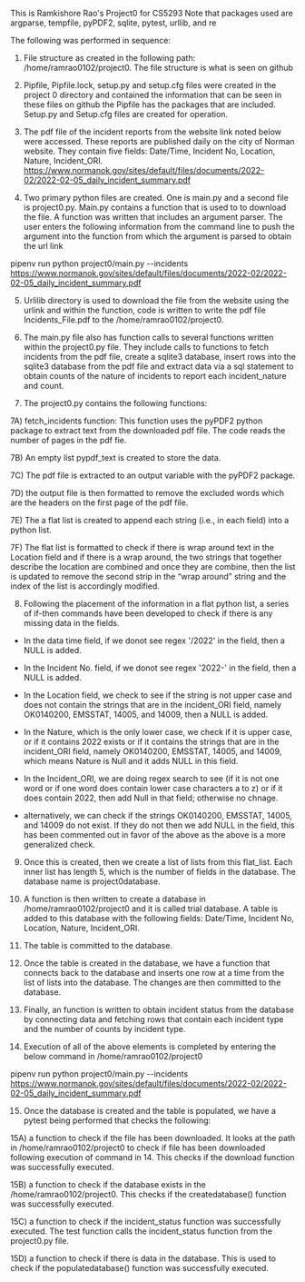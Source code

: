 This is Ramkishore Rao's Project0 for CS5293
Note that packages used are argparse, tempfile, pyPDF2, sqlite, pytest,
urllib, and re

The following was performed in sequence:

1) File structure as created in the following path:  /home/ramrao0102/project0.  The file structure is what is seen on github

2) Pipfile, Pipfile.lock, setup.py and setup.cfg files were created in the project 0 directory and contained the information that can be seen in these files on github
the Pipfile has the packages that are included. Setup.py and Setup.cfg files are created for operation.

3) The pdf file of the incident reports from the website link noted below were accessed. These reports are published daily on the city of Norman website.  They contain five fields:  Date/Time, Incident No, Location, Nature, Incident_ORI.
https://www.normanok.gov/sites/default/files/documents/2022-02/2022-02-05_daily_incident_summary.pdf

4) Two primary python files are created.  One is main.py and a second file is project0.py.  Main.py contains a function that is used to to download the file. A function was written that includes an argument parser.  The user enters the following information from the command line to push the argument into the function from which the argument is parsed to obtain the url link

pipenv run python project0/main.py --incidents https://www.normanok.gov/sites/default/files/documents/2022-02/2022-02-05_daily_incident_summary.pdf

5) Urlilib directory is used to download the file from the website using the urlink and within the function, code is written to write the pdf file Incidents_File.pdf to the /home/ramrao0102/project0.

6) The main.py file also has function calls to several functions written within the project0.py file.  They include calls to functions to fetch incidents from the pdf file, create a sqlite3 database, insert rows into the sqlite3 database from the pdf file and extract data via a sql statement to obtain counts of the nature of incidents to report each incident_nature and count.

7) The project0.py contains the following functions:

7A)	fetch_incidents function:  This function uses the pyPDF2 python package to extract text from the downloaded pdf file.  The code reads the number of pages in the pdf fie.

7B)	An empty list pypdf_text is created to store the data.

7C)	The pdf file is extracted to an output variable with the pyPDF2 package.

7D)	the output file is then formatted to remove the excluded words which are the headers on the first page of the pdf file.

7E)	The a flat list is created to append each string (i.e., in each field) into a python list.

7F) The flat list is formatted to check if there is wrap around text in the Location field and if there is a wrap around, the two strings that together describe the location are combined and once they are combine, then the list is updated to remove the second strip in the “wrap around” string and the index of the list is accordingly modified. 

8) Following the placement of the information in a flat python list, a series of if-then commands have been developed to check if there is any missing data in the fields.  

* In the data time field, if  we donot see regex '/2022' in the field, then a NULL is added.
* In the Incident No. field, if we donot see regex '2022-' in the field, then a NULL is added.
* In the Location field, we check to see if the string is not upper case and does not contain the strings that are in the incident_ORI field, namely OK0140200, EMSSTAT, 14005, and 14009, then a NULL is added.
* In the Nature, which is the only lower case, we check if it is upper case, or if it contains 2022 exists or if it contains the strings that are in the incident_ORI field, namely OK0140200, EMSSTAT, 14005, and 14009, which means Nature is Null and it adds NULL in this field.
* In the Incident_ORI, we are doing regex search to see (if it is not one word or if one word does contain lower case characters a to z) or if it does contain 2022, then add Null in that field; otherwise no chnage.

* alternatively, we can check if the strings OK0140200, EMSSTAT, 14005, and 14009 do not exist.  If they do not then we add NULL in the field, this has been commented out in favor of the above as the above is a more generalized check.

9) Once this is created, then we create a list of lists from this flat_list.  Each inner list has length 5, which is the number of fields in the database.
   The database name is project0database.

10) A function is then written to create a database in /home/ramrao0102/project0 and it is called trial database.  A table is added to this database with the following fields: Date/Time, Incident No, Location, Nature, Incident_ORI.

11) The table is committed to the database.

12) Once the table is created in the database, we have a function that connects back to the database and inserts one row at a time from the list of lists into the database.  The changes are then committed to the database.

13) Finally, an function is written to obtain incident status from the database by connecting data and fetching rows that contain each incident type and the number of counts by incident type.

14) Execution of all of the above elements is completed by entering the below command in /home/ramrao0102/project0

pipenv run python project0/main.py --incidents https://www.normanok.gov/sites/default/files/documents/2022-02/2022-02-05_daily_incident_summary.pdf

15) Once the database is created and the table is populated, we have a pytest being performed that checks the following:

15A) a function to check if the file has been downloaded.  It looks at the path in /home/ramrao0102/project0 to check if file has been downloaded following execution of command in 14.  This checks if the download function was successfully executed.

15B) a function to check if the database exists in the /home/ramrao0102/project0.  This checks if the createdatabase() function was successfully executed.

15C) a function to check if the incident_status function was successfully executed.  The test function calls the incident_status function from the project0.py file.

15D) a function to check if there is data in the database.  This is used to check if the populatedatabase() function was successfully executed.
